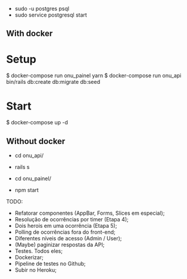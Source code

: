 - sudo -u postgres psql
- sudo service postgresql start

## With docker

# Setup
$ docker-compose run onu_painel yarn
$ docker-compose run onu_api bin/rails db:create db:migrate db:seed

# Start
$ docker-compose up -d

## Without docker
- cd onu_api/
- rails s

- cd onu_painel/
- npm start

TODO:
 - Refatorar componentes (AppBar, Forms, Slices em especial);
 - Resolução de ocorrências por timer (Etapa 4);
 - Dois herois em uma ocorrência (Etapa 5);
 - Polling de ocorrências fora do front-end;
 - Diferentes níveis de acesso (Admin / User);
 - (Maybe) paginizar respostas da API;
 - Testes. Todos eles;
 - Dockerizar;
 - Pipeline de testes no Github;
 - Subir no Heroku;